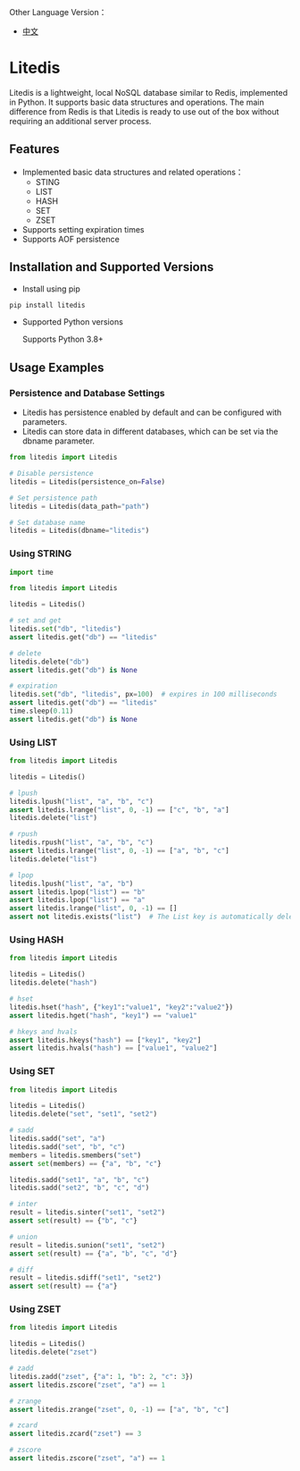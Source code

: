 Other Language Version：

- [中文](README.md)

# Litedis


Litedis is a lightweight, local NoSQL database similar to Redis, implemented in Python. 
It supports basic data structures and operations. 
The main difference from Redis is that Litedis is ready to use out of the box without requiring an additional server process.


## Features

- Implemented basic data structures and related operations：
  - STING
  - LIST
  - HASH
  - SET
  - ZSET
- Supports setting expiration times
- Supports AOF persistence


## Installation and Supported Versions

- Install using pip

```sh
pip install litedis
```

- Supported Python versions

  Supports Python 3.8+
  

## Usage Examples


### Persistence and Database Settings

- Litedis has persistence enabled by default and can be configured with parameters.
- Litedis can store data in different databases, which can be set via the dbname parameter.

```python
from litedis import Litedis

# Disable persistence
litedis = Litedis(persistence_on=False)

# Set persistence path
litedis = Litedis(data_path="path")

# Set database name
litedis = Litedis(dbname="litedis")
```

### Using STRING


```python
import time

from litedis import Litedis

litedis = Litedis()

# set and get
litedis.set("db", "litedis")
assert litedis.get("db") == "litedis"

# delete
litedis.delete("db")
assert litedis.get("db") is None

# expiration
litedis.set("db", "litedis", px=100)  # expires in 100 milliseconds
assert litedis.get("db") == "litedis"
time.sleep(0.11)
assert litedis.get("db") is None
```

### Using LIST


```python
from litedis import Litedis

litedis = Litedis()

# lpush
litedis.lpush("list", "a", "b", "c")
assert litedis.lrange("list", 0, -1) == ["c", "b", "a"]
litedis.delete("list")

# rpush
litedis.rpush("list", "a", "b", "c")
assert litedis.lrange("list", 0, -1) == ["a", "b", "c"]
litedis.delete("list")

# lpop
litedis.lpush("list", "a", "b")
assert litedis.lpop("list") == "b"
assert litedis.lpop("list") == "a"
assert litedis.lrange("list", 0, -1) == []
assert not litedis.exists("list")  # The List key is automatically deleted when all elements are popped
```

### Using HASH


```python
from litedis import Litedis

litedis = Litedis()
litedis.delete("hash")

# hset
litedis.hset("hash", {"key1":"value1", "key2":"value2"})
assert litedis.hget("hash", "key1") == "value1"

# hkeys and hvals
assert litedis.hkeys("hash") == ["key1", "key2"]
assert litedis.hvals("hash") == ["value1", "value2"]
```

### Using SET


```python
from litedis import Litedis

litedis = Litedis()
litedis.delete("set", "set1", "set2")

# sadd
litedis.sadd("set", "a")
litedis.sadd("set", "b", "c")
members = litedis.smembers("set")
assert set(members) == {"a", "b", "c"}

litedis.sadd("set1", "a", "b", "c")
litedis.sadd("set2", "b", "c", "d")

# inter
result = litedis.sinter("set1", "set2")
assert set(result) == {"b", "c"}

# union
result = litedis.sunion("set1", "set2")
assert set(result) == {"a", "b", "c", "d"}

# diff
result = litedis.sdiff("set1", "set2")
assert set(result) == {"a"}
```

### Using ZSET


```python
from litedis import Litedis

litedis = Litedis()
litedis.delete("zset")

# zadd
litedis.zadd("zset", {"a": 1, "b": 2, "c": 3})
assert litedis.zscore("zset", "a") == 1

# zrange
assert litedis.zrange("zset", 0, -1) == ["a", "b", "c"]

# zcard
assert litedis.zcard("zset") == 3

# zscore
assert litedis.zscore("zset", "a") == 1
```


